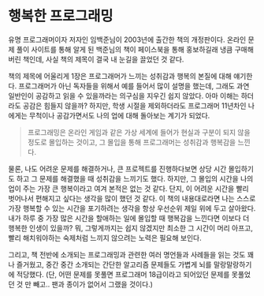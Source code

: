 # 행복한 프로그래밍

유명 프로그래머이자 저자인 임백준님이 2003년에 출간한 책의 개정판이다. 온라인 문제 풀이 사이트를 통해 알게 된 백준님의 책이 페이스북을 통해 홍보하길래 냉큼 구매해버린 책인데, 사실 책의 제목이 결국 내 눈길을 끌었던 것 같다.

책의 제목에 어울리게 1장은 프로그래머가 느끼는 성취감과 행복의 본질에 대해 얘기한다. 프로그래머가 아닌 독자들을 위해서 예를 들어서 많이 설명을 했는데, 그래도 과연 일반인이 공감하고 읽을 수 있을까라는 의구심을 지우긴 쉽지 않았다. 아마 이해는 하더라도 공감은 힘들지 않을까? 하지만, 학생 시절을 제외하더라도 프로그래머 11년차인 나에게는 무척이나 공감가면서도 나의 업에 대해 돌아보는 계기가 되었다. 

> 프로그래밍은 온라인 게임과 같은 가상 세계에 들어가 현실과 구분이 되지 않을 정도로 몰입하는 것이고, 그 몰입을 통해 프로그래머는 성취감과 행복감을 느낀다.

물론, 나도 어려운 문제를 해결하거나, 큰 프로젝트를 진행하다보면 상당 시간 몰입하기도 하고 그 문제를 해결했을 때 성취감을 느끼기도 했다. 하지만, 그 몰입의 시간을 나의 업이 주는 가장 큰 행복이라고 여겨 본적은 없는 것 같다. 단지, 이 어려운 시간을 빨리 벗어나서 편해지고 싶다는 생각을 많이 했던 것 같다. 이 책의 내용대로라면 나는 스스로 가장 행복할 수 있는 시간을 포기하려는 생각을 항상 우선순위 제일 위에 두고 살아왔다. 내가 하루 중 가장 많은 시간을 할애하는 일에 몰입할 때 행복감을 느낀다면 이보다 더 행복한 인생이 있을까? 뭐, 그렇게까지는 쉽지 않겠지만 최소한 그 시간이 머리 아프고, 빨리 해치워야하는 숙제처럼 느끼지 않으려는 노력은 필요해 보인다. 

그리고, 책 전반에 소개되는 프로그래밍과 관련한 여러 명언들과 사례들을 읽는 것도 꽤나 즐거웠고, 중간 중간 소개되는 간단한 알고리즘 문제들도 가볍게 뇌를 말랑말랑하기에 적당했다. (단, 어떤 문제를 못풀면 프로그래머 18급이라고 되어있던 문제를 못풀었던 것 만 빼고.. 팬과 종이가 없어서 그랬을 것이다.)

